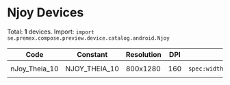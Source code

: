 # Njoy Devices

Total: **1** devices. Import: `import se.premex.compose.preview.device.catalog.android.Njoy`

| Code | Constant | Resolution | DPI | Compose Spec | Preview Usage |
|------|----------|------------|-----|-------------|---------------|
| nJoy_Theia_10 | NJOY_THEIA_10 | 800x1280 | 160 | `spec:width=800px,height=1280px,dpi=160` | `@Preview(device = Njoy.NJOY_THEIA_10)` |

<!-- Generated automatically. Do not edit manually. -->
